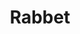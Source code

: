 ---
title: Rabbet
description: Build a small site from links and text
link: "https://dash.rabbet.me"
created: 1639830477311
explainer: "/post/rabbet"
---